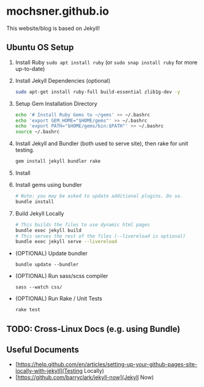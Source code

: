 # mochsner.github.io

This website/blog is based on Jekyll!

## Ubuntu OS Setup

1. Install Ruby `sudo apt install ruby` (or `sudo snap install ruby` for more up-to-date)

2. Install Jekyll Dependencies (optional)

    ```bash
    sudo apt-get install ruby-full build-essential zlib1g-dev -y
    ```

3. Setup Gem Installation Directory

    ```bash
    echo '# Install Ruby Gems to ~/gems' >> ~/.bashrc
    echo 'export GEM_HOME="$HOME/gems"' >> ~/.bashrc
    echo 'export PATH="$HOME/gems/bin:$PATH"' >> ~/.bashrc
    source ~/.bashrc
    ```

4. Install Jekyll and Bundler (both used to serve site), then rake for unit testing.

    ```bash
    gem install jekyll bundler rake
    ```

5. Install 


6. Install gems using bundler

    ```bash
    # Note: you may be asked to update additional plugins. Do so.
    bundle install
    ```

9.  Build Jekyll Locally

    ```bash
    # This builds the files to use dynamic html pages
    bundle exec jekyll build
    # This serves the rest of the files (--livereload is optional)
    bundle exec jekyll serve --livereload
    ```

- (OPTIONAL) Update bundler
    
    ```
    bundle update --bundler
    ```

- (OPTIONAL) Run sass/scss compiler

    ```cli
    sass --watch css/
    ```

- (OPTIONAL) Run Rake / Unit Tests

    ```bash
    rake test
    ```

## TODO: Cross-Linux Docs (e.g. using Bundle)

## Useful Documents

* [https://help.github.com/en/articles/setting-up-your-github-pages-site-locally-with-jekyll](Testing Locally)
* [https://github.com/barryclark/jekyll-now](Jekyll Now)

